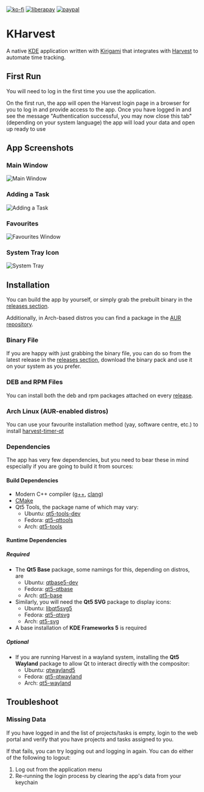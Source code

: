 [![ko-fi](https://ko-fi.com/img/githubbutton_sm.svg)](https://ko-fi.com/U6U6ECJZ8)
[![liberapay](https://img.shields.io/liberapay/receives/jorge-barroso.svg?logo=liberapay)](https://liberapay.com/jorge-barroso/donate)
[![paypal](https://www.paypalobjects.com/en_US/i/btn/btn_donate_LG.gif)](https://paypal.me/jorgebaam)

# KHarvest

A native [KDE](https://kde.org//) application written with [Kirigami](https://develop.kde.org/frameworks/kirigami//)
that integrates with [Harvest](https://www.getharvest.com) to automate time tracking.

## First Run

You will need to log in the first time you use the application.

On the first run, the app will open the Harvest login page in a browser for you to log in and provide access to the app.
Once you have logged in and see the message "Authentication successful, you may now close this tab" (depending on your
system language) the app will load your data and open up ready to use

## App Screenshots

### Main Window

![Main Window](/assets/main_window.png?raw=true "the main window of the application")

### Adding a Task

![Adding a Task](/assets/add_task_window.png?raw=true "the form to add a new task from the applications")

### Favourites

![Favourites Window](/assets/favourites_window.png?raw=true "the application with a separate dialog to quickly choose one of your saved tasks for quick access")

### System Tray Icon

![System Tray](/assets/system_tray.png?raw=true "a simple systray icon for quick access to the application ")

## Installation

You can build the app by yourself,
or simply grab the prebuilt binary in the [releases section](https://github.com/jorge-barroso/kharvest/releases).

Additionally, in Arch-based distros you can find a package in
the [AUR repository](https://aur.archlinux.org/packages/kharvest).

### Binary File

If you are happy with just grabbing the binary file,
you can do so from the latest release in the [releases section](https://github.com/jorge-barroso/kharvest/releases),
download the binary pack and use it on your system as you prefer.

### DEB and RPM Files

You can install both the deb and rpm packages attached on
every [release](https://github.com/jorge-barroso/kharvest/releases).

### Arch Linux (AUR-enabled distros)

You can use your favourite installation method (yay, software centre, etc.) to
install [harvest-timer-qt](https://aur.archlinux.org/packages/kharvest)

### Dependencies

The app has very few dependencies, but you need to bear these in mind especially if you are going to build it from
sources:

#### Build Dependencies

- Modern C++ compiler ([g++](https://gcc.gnu.org/), [clang](http://clang.org/))
- [CMake](https://cmake.org/)
- Qt5 Tools, the package name of which may vary:
    - Ubuntu: [qt5-tools-dev](https://packages.ubuntu.com/search?keywords=qt5-tools-dev&searchon=names&suite=all&section=all)
    - Fedora: [qt5-qttools](https://src.fedoraproject.org/rpms/qt5-qttools)
    - Arch: [qt5-tools](https://archlinux.org/packages/extra/x86_64/qt5-tools/)

#### Runtime Dependencies

##### Required

- The **Qt5 Base** package, some namings for this, depending on distros, are
    - Ubuntu: [qtbase5-dev](https://packages.ubuntu.com/search?keywords=qtbase5-dev&searchon=names&suite=all&section=all)
    - Fedora: [qt5-qtbase](https://src.fedoraproject.org/rpms/qt5-qtbase)
    - Arch: [qt5-base](https://archlinux.org/packages/extra/x86_64/qt5-base/)
- Similarly, you will need the **Qt5 SVG** package to display icons:
    - Ubuntu: [libqt5svg5](https://packages.ubuntu.com/search?suite=all&section=all&arch=any&keywords=libqt5svg5&searchon=names)
    - Fedora: [qt5-qtsvg](https://src.fedoraproject.org/rpms/qt5-qtsvg)
    - Arch: [qt5-svg](https://archlinux.org/packages/extra/x86_64/qt5-svg)
- A base installation of **KDE Frameworks 5** is required

##### Optional

- If you are running Harvest in a wayland system, installing the **Qt5 Wayland** package to allow Qt to interact
  directly with the compositor:
    - Ubuntu: [qtwayland5](https://packages.ubuntu.com/search?suite=all&section=all&arch=any&keywords=qtwayland5&searchon=names)
    - Fedora: [qt5-qtwayland](https://src.fedoraproject.org/rpms/qt5-qtwayland)
    - Arch: [qt5-wayland](https://archlinux.org/packages/extra/x86_64/qt5-wayland)

## Troubleshoot

### Missing Data

If you have logged in and the list of projects/tasks is empty, login to the web portal and verify that you have projects
and tasks assigned to you.

If that fails, you can try logging out and logging in again. You can do either of the following to logout:

1. Log out from the application menu
2. Re-running the login process by clearing the app's data from your keychain